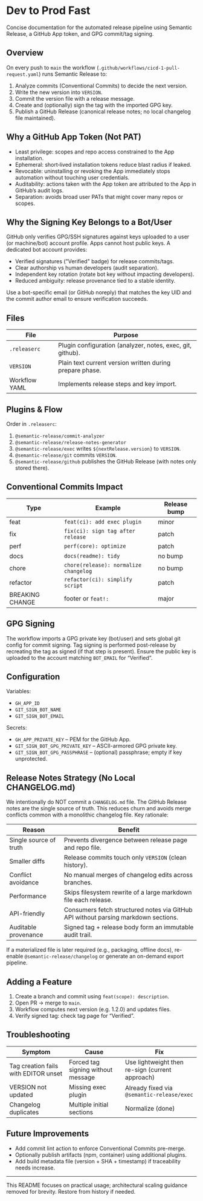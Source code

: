 # Dev to Prod Fast

Concise documentation for the automated release pipeline using Semantic Release, a GitHub App token, and GPG commit/tag signing.

## Overview

On every push to `main` the workflow (`.github/workflows/cicd-1-pull-request.yaml`) runs Semantic Release to:

1. Analyze commits (Conventional Commits) to decide the next version.
2. Write the new version into `VERSION`.
3. Commit the version file with a release message.
4. Create and (optionally) sign the tag with the imported GPG key.
5. Publish a GitHub Release (canonical release notes; no local changelog file maintained).

## Why a GitHub App Token (Not PAT)

- Least privilege: scopes and repo access constrained to the App installation.
- Ephemeral: short‑lived installation tokens reduce blast radius if leaked.
- Revocable: uninstalling or revoking the App immediately stops automation without touching user credentials.
- Auditability: actions taken with the App token are attributed to the App in GitHub’s audit logs.
- Separation: avoids broad user PATs that might cover many repos or scopes.

## Why the Signing Key Belongs to a Bot/User

GitHub only verifies GPG/SSH signatures against keys uploaded to a user (or machine/bot) account profile. Apps cannot host public keys. A dedicated bot account provides:

- Verified signatures ("Verified" badge) for release commits/tags.
- Clear authorship vs human developers (audit separation).
- Independent key rotation (rotate bot key without impacting developers).
- Reduced ambiguity: release provenance tied to a stable identity.

Use a bot-specific email (or GitHub noreply) that matches the key UID and the commit author email to ensure verification succeeds.

## Files

| File          | Purpose                                                    |
| ------------- | ---------------------------------------------------------- |
| `.releaserc`  | Plugin configuration (analyzer, notes, exec, git, github). |
| `VERSION`     | Plain text current version written during prepare phase.   |
| Workflow YAML | Implements release steps and key import.                   |

## Plugins & Flow

Order in `.releaserc`:

1. `@semantic-release/commit-analyzer`
2. `@semantic-release/release-notes-generator`
3. `@semantic-release/exec` writes `${nextRelease.version}` to `VERSION`.
4. `@semantic-release/git` commits `VERSION`.
5. `@semantic-release/github` publishes the GitHub Release (with notes only stored there).

## Conventional Commits Impact

| Type            | Example                               | Release bump |
| --------------- | ------------------------------------- | ------------ |
| feat            | `feat(ci): add exec plugin`           | minor        |
| fix             | `fix(ci): sign tag after release`     | patch        |
| perf            | `perf(core): optimize`                | patch        |
| docs            | `docs(readme): tidy`                  | no bump      |
| chore           | `chore(release): normalize changelog` | no bump      |
| refactor        | `refactor(ci): simplify script`       | patch        |
| BREAKING CHANGE | footer or `feat!:`                    | major        |

## GPG Signing

The workflow imports a GPG private key (bot/user) and sets global git config for commit signing. Tag signing is performed post-release by recreating the tag as signed (if that step is present). Ensure the public key is uploaded to the account matching `BOT_EMAIL` for “Verified”.

## Configuration

Variables:

- `GH_APP_ID`
- `GIT_SIGN_BOT_NAME`
- `GIT_SIGN_BOT_EMAIL`

Secrets:

- `GH_APP_PRIVATE_KEY` – PEM for the GitHub App.
- `GIT_SIGN_BOT_GPG_PRIVATE_KEY` – ASCII-armored GPG private key.
- `GIT_SIGN_BOT_GPG_PASSPHRASE` – (optional) passphrase; empty if key unprotected.

## Release Notes Strategy (No Local CHANGELOG.md)

We intentionally do NOT commit a `CHANGELOG.md` file. The GitHub Release notes are the single source of truth. This reduces churn and avoids merge conflicts common with a monolithic changelog file. Key rationale:

| Reason                 | Benefit                                                                            |
| ---------------------- | ---------------------------------------------------------------------------------- |
| Single source of truth | Prevents divergence between release page and repo file.                            |
| Smaller diffs          | Release commits touch only `VERSION` (clean history).                              |
| Conflict avoidance     | No manual merges of changelog edits across branches.                               |
| Performance            | Skips filesystem rewrite of a large markdown file each release.                    |
| API-friendly           | Consumers fetch structured notes via GitHub API without parsing markdown sections. |
| Auditable provenance   | Signed tag + release body form an immutable audit trail.                           |

If a materialized file is later required (e.g., packaging, offline docs), re-enable `@semantic-release/changelog` or generate an on-demand export pipeline.

## Adding a Feature

1. Create a branch and commit using `feat(scope): description`.
2. Open PR → merge to `main`.
3. Workflow computes next version (e.g. 1.2.0) and updates files.
4. Verify signed tag: check tag page for “Verified”.

## Troubleshooting

| Symptom                              | Cause                              | Fix                                             |
| ------------------------------------ | ---------------------------------- | ----------------------------------------------- |
| Tag creation fails with EDITOR unset | Forced tag signing without message | Use lightweight then re-sign (current approach) |
| VERSION not updated                  | Missing exec plugin                | Already fixed via `@semantic-release/exec`      |
| Changelog duplicates                 | Multiple initial sections          | Normalize (done)                                |

## Future Improvements

- Add commit lint action to enforce Conventional Commits pre-merge.
- Optionally publish artifacts (npm, container) using additional plugins.
- Add build metadata file (version + SHA + timestamp) if traceability needs increase.

---

This README focuses on practical usage; architectural scaling guidance removed for brevity. Restore from history if needed.
